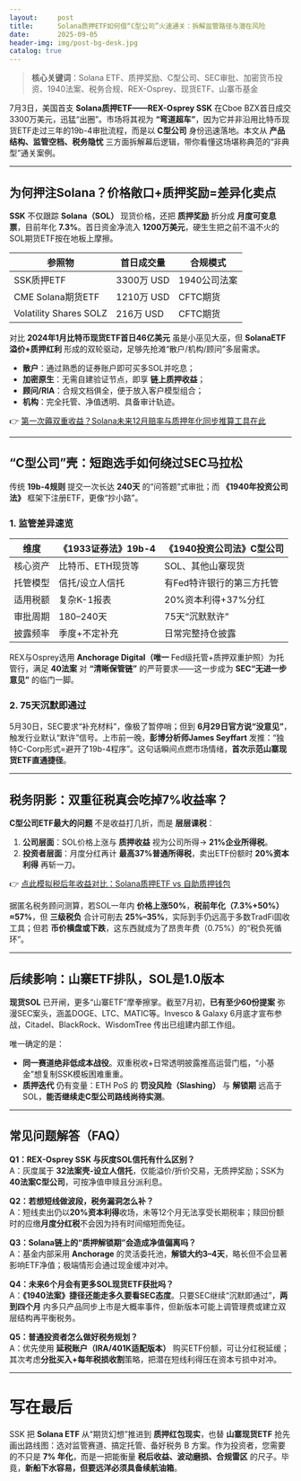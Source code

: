 ```yaml
---
layout:     post
title:      Solana质押ETF如何借“C型公司”火速通关：拆解监管路径与潜在风险
date:       2025-09-05
header-img: img/post-bg-desk.jpg
catalog: true
---
```


> **核心关键词**：Solana ETF、质押奖励、C型公司、SEC审批、加密货币投资、1940法案、税务合规、REX-Osprey、现货ETF、山寨币基金

7月3日，美国首支 **Solana质押ETF——REX-Osprey SSK** 在Cboe BZX首日成交3300万美元，迅猛“出圈”。市场将其视为 **“弯道超车”**，因为它并非沿用比特币现货ETF走过三年的19b-4审批流程，而是以 **C型公司** 身份迅速落地。本文从 **产品结构、监管空档、税务隐忧** 三方面拆解幕后逻辑，带你看懂这场堪称典范的“非典型”通关案例。

---

## 为何押注Solana？价格敞口+质押奖励=差异化卖点

**SSK** 不仅跟踪 **Solana（SOL）** 现货价格，还把 **质押奖励** 折分成 **月度可变息票**，目前年化 **7.3%**。首日资金净流入 **1200万美元**，硬生生把之前不温不火的SOL期货ETF按在地板上摩擦。

| 参照物                | 首日成交量 | 合规模式     |
| --------------------- | ---------- | ------------ |
| SSK质押ETF            | 3300万 USD | 1940公司法案 |
| CME Solana期货ETF      | 1210万 USD | CFTC期货     |
| Volatility Shares SOLZ | 216万 USD  | CFTC期货     |

对比 **2024年1月比特币现货ETF首日46亿美元** 虽是小巫见大巫，但 **SolanaETF溢价+质押红利** 形成的双轮驱动，足够先抢滩“散户/机构/顾问”多层需求。

- **散户**：通过熟悉的证券账户即可买多SOL并吃息；
- **加密原生**：无需自建验证节点，即享 **链上质押收益**；
- **顾问/RIA**：合规文档俱全，便于放入客户模型组合；
- **机构**：完全托管、净值透明、具备审计轨迹。

👉 [第一次薅双重收益？Solana未来12月赔率与质押年化同步推算工具在此](https://okxdog.com/)

---

## “C型公司”壳：短跑选手如何绕过SEC马拉松

传统 **19b-4规则** 提交一次长达 **240天** 的“问答题”式审批；而 **《1940年投资公司法》** 框架下注册ETF，更像“抄小路”。

### 1. 监管差异速览

| 维度           | 《1933证券法》19b-4        | 《1940投资公司法》C型公司   |
| -------------- | -------------------------- | ---------------------------- |
| 核心资产       | 比特币、ETH现货等          | SOL、其他山寨现货            |
| 托管模型       | 信托/设立人信托             | 有Fed特许银行的第三方托管    |
| 适用税额       | 复杂K-1报表                 | 20%资本利得+37%分红          |
| 审批周期       | 180–240天                   | 75天“沉默默许”               |
| 披露频率       | 季度+不定补充               | 日常完整持仓披露             |

REX与Osprey选用 **Anchorage Digital（唯一** Fed级托管+质押双重护照）为托管行，满足 **40法案** 对 **“清晰保管链”** 的严苛要求——这一步成为 **SEC“无进一步意见”** 的临门一脚。

### 2. 75天沉默即通过

5月30日，SEC要求“补充材料”，像极了暂停哨；但到 **6月29日官方说“没意见”**，触发行业默认“默许”信号。上市前一晚，**彭博分析师James Seyffart** 发推：“独特C-Corp形式=避开了19b-4程序”。这句话瞬间点燃市场情绪，**首次示范山寨现货ETF直通捷径**。

---

## 税务阴影：双重征税真会吃掉7%收益率？

**C型公司ETF最大的问题** 不是收益打几折，而是 **层层课税**：

1. **公司层面**：SOL价格上涨与 **质押收益** 视为公司所得→ **21%企业所得税**。
2. **投资者层面**：月度分红再计 **最高37%普通所得税**，卖出ETF份额时 **20%资本利得** 再斩一刀。

👉 [点此模拟税后年收益对比：Solana质押ETF vs 自助质押钱包](https://okxdog.com/)

据匿名税务顾问测算，若SOL一年内 **价格上涨50%**，**税前年化（7.3%+50%）≈57%**，但 **三级税负** 合计可削去 **25%–35%**，实际到手仍远高于多数TradFi固收工具；但若 **币价横盘或下跌**，这东西就成为了昂贵年费（0.75%）的“税负死循环”。

---

## 后续影响：山寨ETF排队，SOL是1.0版本

**现货SOL** 已开闸，更多“山寨ETF”摩拳擦掌。截至7月初，**已有至少60份提案** 弥漫SEC案头，涵盖DOGE、LTC、MATIC等。Invesco & Galaxy 6月底才宣布参战，Citadel、BlackRock、WisdomTree 传出已组建内部工作组。

唯一确定的是：  

- **同一赛道绝非低成本战役**。双重税收+日常透明披露推高运营门槛，“小基金”想复制SSK模板困难重重。  
- **质押迭代** 仍有变量：ETH PoS 的 **罚没风险（Slashing）** 与 **解锁期** 远高于SOL，**能否继续走C型公司路线尚待实测**。

---

## 常见问题解答（FAQ）

**Q1：REX-Osprey SSK 与灰度SOL信托有什么区别？**  
A：灰度属于 **32法案壳-设立人信托**，仅能溢价/折价交易，无质押奖励；SSK为 **40法案C型公司**，可按净值申赎且分派利息。

**Q2：若想短线做波段，税务漏洞怎么补？**  
A：短线卖出仍以**20%资本利得**收场，未等12个月无法享受长期税率；赎回份额时的应缴**月度分红税**不会因为持有时间缩短而免征。

**Q3：Solana链上的“质押解锁期”会造成净值偏离吗？**  
A：基金内部采用 **Anchorage** 的灵活委托池，**解锁大约3–4天**，略长但不会显著影响ETF净值；极端情形会通过现金缓冲对冲。

**Q4：未来6个月会有更多SOL现货ETF获批吗？**  
A：**《1940法案》捷径还能走多久要看SEC态度**。只要SEC继续“沉默即通过”，**两到四个月** 内多只产品同步上市是大概率事件，但新版本可能上调管理费或建立双层结构再平衡税务。

**Q5：普通投资者怎么做好税务规划？**  
A：优先使用 **延税账户（IRA/401K适配版本）** 购买ETF份额，可让分红税延缓；其次考虑**分批买入+每年税损收割**策略，把潜在短线利得压在资本亏损中对冲。

---

# 写在最后

SSK 把 **Solana ETF** 从“期货幻想”推进到 **质押红包现实**，也替 **山寨现货ETF** 抢先画出路线图：选对监管赛道、搞定托管、备好税务 B 方案。作为投资者，您需要的不只是 **7% 年化**，而是一把能衡量 **税后收益、波动磨损、合规雷区** 的尺子。毕竟，**新船下水容易，但要远洋必须具备续航油箱**。